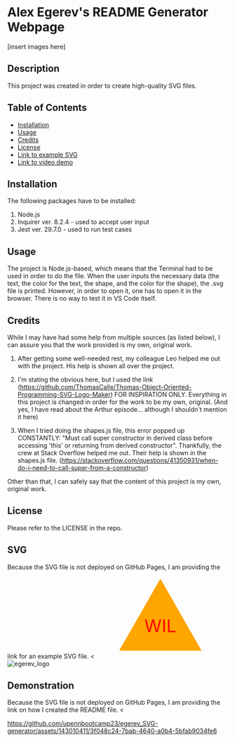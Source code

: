 # Alex Egerev's README Generator Webpage

[insert images here]

## Description

This project was created in order to create high-quality SVG files.

## Table of Contents
- [Installation](#installation)
- [Usage](#usage)
- [Credits](#credits)
- [License](#license)
- [Link to example SVG](#svg)
- [Link to video demo ](#demonstration)

## Installation

The following packages have to be installed:
1. Node.js
2. Inquirer ver. 8.2.4 - used to accept user input
3. Jest ver. 29.7.0 - used to run test cases 

## Usage

The project is Node.js-based, which means that the Terminal had to be used in order to do the file. When the user inputs the necessary data (the text, the color for the text, the shape, and the color for the shape), the .svg file is printed. However, in order to open it, one has to open it in the browser. There is no way to test it in VS Code itself.

## Credits

While I may have had some help from multiple sources (as listed below), I can assure you that the work provided is my own, original work.

1. After getting some well-needed rest, my colleague Leo helped me out with the project. His help is shown all over the project. 

2. I'm stating the obvious here, but I used the link (https://github.com/ThomasCalle/Thomas-Object-Oriented-Programming-SVG-Logo-Maker) FOR INSPIRATION ONLY. Everything in this project is changed in order for the work to be my own, original. (And yes, I have read about the Arthur episode... although I shouldn't mention it here)

3. When I tried doing the shapes.js file, this error popped up CONSTANTLY: "Must call super constructor in derived class before accessing 'this' or returning from derived constructor". Thankfully, the crew at Stack Overflow helped me out. Their help is shown in the shapes.js file. (https://stackoverflow.com/questions/41350931/when-do-i-need-to-call-super-from-a-constructor)

Other than that, I can safely say that the content of this project is my own, original work.

## License
Please refer to the LICENSE in the repo.

## SVG
Because the SVG file is not deployed on GitHub Pages, I am providing the link for an example SVG file.   <<svg width="300" height="200" viewBox="0 0 300 200" xmlns="http://www.w3.org/2000/svg" xmlns:xlink="http://www.w3.org/1999/xlink"> <polygon points="150,18 244,182 56,182" class="triangle" style="fill:orange" /> <text x = "150" y = "140" font-size = "40" text-anchor = "middle" fill = "red">WIL</text></svg>![egerev_logo](https://github.com/upennbootcamp23/egerev_SVG-generator/assets/143010411/b89c7baf-9a0f-4688-bbdb-5db0f4649db2)
>

## Demonstration
Because the SVG file is not deployed on GitHub Pages, I am providing the link on how I created the README file. <

https://github.com/upennbootcamp23/egerev_SVG-generator/assets/143010411/3f048c24-7bab-4640-a0b4-5bfab9034fe6

>
